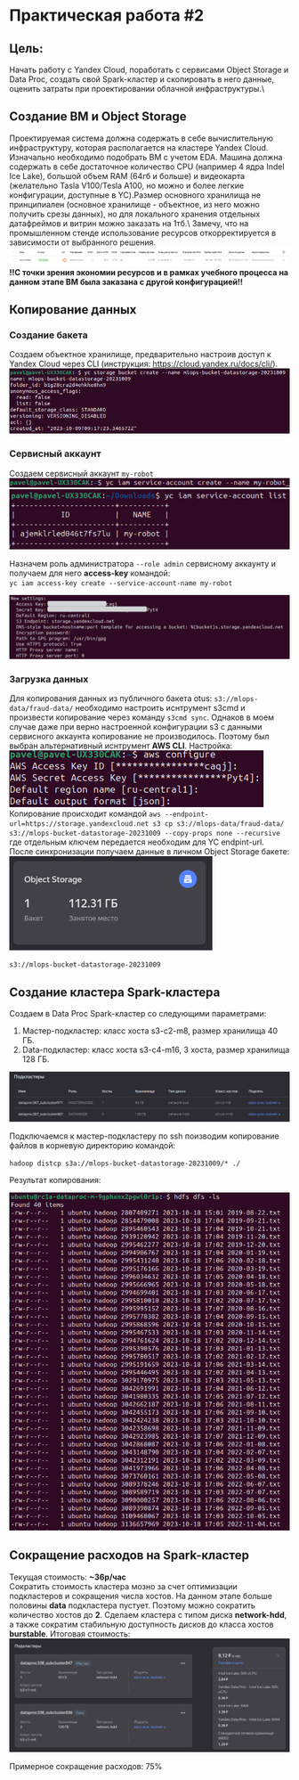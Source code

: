 # Практическая работа #2

## Цель:
Начать работу с Yandex Cloud, поработать с сервисами Object Storage и Data Proc, создать свой Spark-кластер и скопировать в него данные, оценить затраты при проектировании облачной инфраструктуры.\

## Cоздание ВМ и Object Storage
Проектируемая система должна содержать в себе вычислительную инфраструктуру, которая располагается на кластере Yandex Cloud. Изначально необходимо подобрать ВМ с учетом EDA. Машина должна содержать в себе достаточное количество CPU (например 4 ядра Indel Ice Lake), большой объем RAM (64гб и больше) и видеокарта (желательно Tasla V100/Tesla A100, но можно и более легкие конфигурации, доступные в YC).Размер основного хранилища не принципиален (основное хранилище - объектное, из него можно получить срезы данных), но для локального хранения отдельных датафреймов и витрин можно заказать на 1тб.\ 
Замечу, что на промышленном стенде использование ресурсов откорректируется в зависимости от выбранного решения.\
![VM](img/VM.png)
**!!С точки зрения экономии ресурсов и в рамках учебного процесса на данном этапе ВМ была заказана с другой конфигурацией!!** 

## Копирование данных
### Создание бакета
Создаем объектное хранилище, предварительно настроив доступ к Yandex Cloud через CLI (инструкция: https://cloud.yandex.ru/docs/cli/).
![Object-Storage-Creation](img/Object-Storage-Creation.png)

### Сервисный аккаунт
Создаем сервисный аккаунт `my-robot`
![Service_accaout_creation](img/Service_accaout_creation.png)
![Service_account_list.png](img/Service_account_list.png)

Назначем роль администратора `--role admin` сервисному аккаунту и получаем для него **access-key** командой:\
`yc iam access-key create --service-account-name my-robot`

![Access_token.png](img/Access_token.png)
### Загрузка данных
Для копирования данных из публичного бакета otus: `s3://mlops-data/fraud-data/` необходимо настроить иснтрумент s3cmd и произвести копирование через команду `s3cmd sync`. Однаков в моем случае даже при верно настроенной конфигурации s3 с данными сервисного аккаунта копирование не производилось. Поэтому был выбран альтернативный иснтрумент **AWS CLI**. Настройка:
![AWS_config.png](img/AWS_config.png)
Копирование происходит командой `aws --endpoint-url=https://storage.yandexcloud.net s3 cp s3://mlops-data/fraud-data/ s3://mlops-bucket-datastorage-20231009 --copy-props none --recursive` где отдельным ключем передается необходим для YC endpint-url. \
После синхронизации получаем данные в личном Object Storage бакете:
![Object_storage_full.png](img/Object_storage_full.png)


```
s3://mlops-bucket-datastorage-20231009
```

## Создание кластера Spark-кластера
Создаем в Data Proc Spark-кластер со следующими параметрами:
1. Мастер-подкластер: класс хоста s3-c2-m8, размер хранилища 40 ГБ.
2. Data-подкластер: класс хоста s3-c4-m16, 3 хоста, размер хранилища 128 ГБ.

![data-proc.png](img/data-proc.png)

Подключаемся к мастер-подкластеру по ssh поизводим копирование файлов в корневую директорию командой:

`hadoop distcp s3a://mlops-bucket-datastorage-20231009/* ./`

Результат копирования:

![hdfs-data.png](img/hdfs-data.png)

## Сокращение расходов на Spark-кластер
Текущая стоимость: **~36р/час** \
Сократить стоимость кластера мозно за счет оптимизации подкластеров и сокращения числа хостов.
На данном этапе больше половины **data** подкластера пустует. Поэтому можно сократить количество хостов до **2**.
Сделаем кластера с типом диска **network-hdd**, а также сократим стабильную доступность дисков до класса хостов **burstable**. Итоговая стоимость:
![spark-cost.png](img/spark-cost.png)

Примерное сокращение расходов: 75\%
